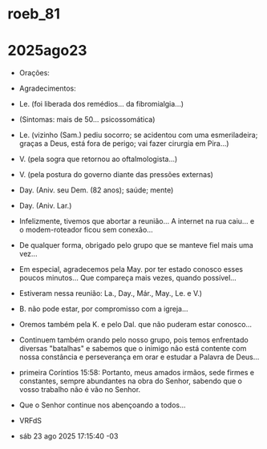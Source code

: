 # roeb_81
# 2025ago23

- Orações:

- Agradecimentos:

- Le. (foi liberada dos remédios... da fibromialgia...)
- (Sintomas: mais de 50... psicossomática)
- Le. (vizinho (Sam.) pediu socorro; se acidentou com uma esmeriladeira;
  graças a Deus, está fora de perigo; vai fazer cirurgia em Pira...)

- V. (pela sogra que retornou ao oftalmologista...)
- V. (pela postura do governo diante das pressões externas)
  
- Day. (Aniv. seu Dem. (82 anos); saúde; mente)
- Day. (Aniv. Lar.)

- Infelizmente, tivemos que abortar a reunião... A internet na rua
  caiu... e o modem-roteador ficou sem conexão...  
- De qualquer forma, obrigado pelo grupo que se manteve fiel mais uma vez...
- Em especial, agradecemos pela May. por ter estado conosco esses
  poucos minutos... Que compareça mais vezes, quando possível...

- Estiveram nessa reunião: La., Day., Már., May., Le. e V.)

- B. não pode estar, por compromisso com a igreja...

- Oremos também pela K. e pelo Dal. que não puderam estar conosco...

- Continuem também orando pelo nosso grupo, pois temos enfrentado
  diversas "batalhas" e sabemos que o inimigo não está contente com
  nossa constância e perseverança em orar e estudar a Palavra de Deus...

- primeira Coríntios 15:58: Portanto, meus amados irmãos, sede firmes e constantes, sempre abundantes na obra do Senhor, sabendo que o vosso trabalho não é vão no Senhor.

- Que o Senhor continue nos abençoando a todos...

- VRFdS
- sáb 23 ago 2025 17:15:40 -03
 
